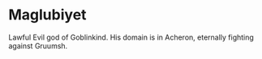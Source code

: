 # Maglubiyet
Lawful Evil god of Goblinkind. His domain is in Acheron, eternally fighting against Gruumsh.